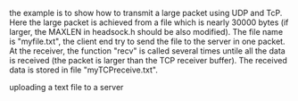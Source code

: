 the example is to show how to transmit a large packet using UDP and TcP. Here the large packet is achieved from a file which is nearly 30000 bytes (if larger, the MAXLEN in headsock.h should be also modified). The file name is "myfile.txt", the client end try to send the file to the server in one packet.
At the receiver, the function "recv" is called several times untile all the data is received (the packet is larger than the TCP receiver buffer). The received data is stored in file "myTCPreceive.txt".


uploading a text file to a server

